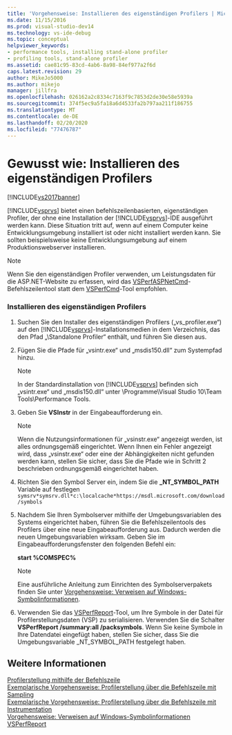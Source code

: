 ```yaml
---
title: 'Vorgehensweise: Installieren des eigenständigen Profilers | Microsoft-Dokumentation'
ms.date: 11/15/2016
ms.prod: visual-studio-dev14
ms.technology: vs-ide-debug
ms.topic: conceptual
helpviewer_keywords:
- performance tools, installing stand-alone profiler
- profiling tools, stand-alone profiler
ms.assetid: cae81c95-83cd-4ab6-8a98-84ef977a2f6d
caps.latest.revision: 29
author: MikeJo5000
ms.author: mikejo
manager: jillfra
ms.openlocfilehash: 026162a2c8334c7163f9c7853d2de30e58e5939a
ms.sourcegitcommit: 374f5ec9a5fa18a6d4533fa2b797aa211f186755
ms.translationtype: MT
ms.contentlocale: de-DE
ms.lasthandoff: 02/20/2020
ms.locfileid: "77476787"
---
```

# <a name="how-to-install-the-stand-alone-profiler"></a>Gewusst wie: Installieren des eigenständigen Profilers
[!INCLUDE[vs2017banner](../includes/vs2017banner.md)]

[!INCLUDE[vsprvs](../includes/vsprvs-md.md)] bietet einen befehlszeilenbasierten, eigenständigen Profiler, der ohne eine Installation der [!INCLUDE[vsprvs](../includes/vsprvs-md.md)]-IDE ausgeführt werden kann. Diese Situation tritt auf, wenn auf einem Computer keine Entwicklungsumgebung installiert ist oder nicht installiert werden kann. Sie sollten beispielsweise keine Entwicklungsumgebung auf einem Produktionswebserver installieren.  
  
> [!NOTE]
> Wenn Sie den eigenständigen Profiler verwenden, um Leistungsdaten für die ASP.NET-Website zu erfassen, wird das [VSPerfASPNetCmd](../profiling/vsperfaspnetcmd.md)-Befehlszeilentool statt dem [VSPerfCmd](../profiling/vsperfcmd.md)-Tool empfohlen.  
  
### <a name="to-install-the-stand-alone-profiler"></a>Installieren des eigenständigen Profilers  
  
1. Suchen Sie den Installer des eigenständigen Profilers („vs_profiler.exe“) auf den [!INCLUDE[vsprvs](../includes/vsprvs-md.md)]-Installationsmedien in dem Verzeichnis, das den Pfad „\Standalone Profiler“ enthält, und führen Sie diesen aus.  
  
2. Fügen Sie die Pfade für „vsintr.exe“ und „msdis150.dll“ zum Systempfad hinzu.  
  
    > [!NOTE]
    > In der Standardinstallation von [!INCLUDE[vsprvs](../includes/vsprvs-md.md)] befinden sich „vsintr.exe“ und „msdis150.dll“ unter \Programme\Visual Studio 10\Team Tools\Performance Tools.  
  
3. Geben Sie **VSInstr** in der Eingabeaufforderung ein.  
  
    > [!NOTE]
    > Wenn die Nutzungsinformationen für „vsinstr.exe“ angezeigt werden, ist alles ordnungsgemäß eingerichtet. Wenn Ihnen ein Fehler angezeigt wird, dass „vsinstr.exe“ oder eine der Abhängigkeiten nicht gefunden werden kann, stellen Sie sicher, dass Sie die Pfade wie in Schritt 2 beschrieben ordnungsgemäß eingerichtet haben.  
  
4. Richten Sie den Symbol Server ein, indem Sie die **_NT_SYMBOL_PATH** Variable auf festlegen `symsrv*symsrv.dll*c:\localcache*https://msdl.microsoft.com/download/symbols`  
  
5. Nachdem Sie Ihren Symbolserver mithilfe der Umgebungsvariablen des Systems eingerichtet haben, führen Sie die Befehlszeilentools des Profilers über eine neue Eingabeaufforderung aus. Dadurch werden die neuen Umgebungsvariablen wirksam. Geben Sie im Eingabeaufforderungsfenster den folgenden Befehl ein:  
  
     **start %COMSPEC%**  
  
    > [!NOTE]
    > Eine ausführliche Anleitung zum Einrichten des Symbolserverpakets finden Sie unter [Vorgehensweise: Verweisen auf Windows-Symbolinformationen](../profiling/how-to-reference-windows-symbol-information.md).  
  
6. Verwenden Sie das [VSPerfReport](../profiling/vsperfreport.md)-Tool, um Ihre Symbole in der Datei für Profilerstellungsdaten (VSP) zu serialisieren. Verwenden Sie die Schalter **VSPerfReport /summary:all /packsymbols**. Wenn Sie keine Symbole in Ihre Datendatei eingefügt haben, stellen Sie sicher, dass Sie die Umgebungsvariable _NT_SYMBOL_PATH festgelegt haben.  
  
## <a name="see-also"></a>Weitere Informationen  
 [Profilerstellung mithilfe der Befehlszeile](../profiling/using-the-profiling-tools-from-the-command-line.md)   
 [Exemplarische Vorgehensweise: Profilerstellung über die Befehlszeile mit Sampling](../profiling/walkthrough-command-line-profiling-using-sampling.md)   
 [Exemplarische Vorgehensweise: Profilerstellung über die Befehlszeile mit Instrumentation](../profiling/walkthrough-command-line-profiling-using-instrumentation.md)   
 [Vorgehensweise: Verweisen auf Windows-Symbolinformationen](../profiling/how-to-reference-windows-symbol-information.md)   
 [VSPerfReport](../profiling/vsperfreport.md)
